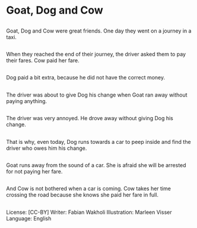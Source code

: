 # Goat, Dog and Cow

##
Goat, Dog and Cow
were great friends. One
day they went on a
journey in a taxi.

##
When they reached the
end of their journey, the
driver asked them to
pay their fares. Cow
paid her fare.

##
Dog paid a bit extra,
because he did not
have the correct money.

##
The driver was about to
give Dog his change
when Goat ran away
without paying
anything.

##
The driver was very
annoyed. He drove
away without giving
Dog his change.

##
That is why, even
today, Dog runs
towards a car to peep
inside and find the
driver who owes him his
change.

##
Goat runs away from
the sound of a car. She
is afraid she will be
arrested for not paying
her fare.

##
And Cow is not
bothered when a car is
coming. Cow takes her
time crossing the road
because she knows she
paid her fare in full.

##
License: [CC-BY]
Writer: Fabian Wakholi
Illustration: Marleen Visser
Language: English
